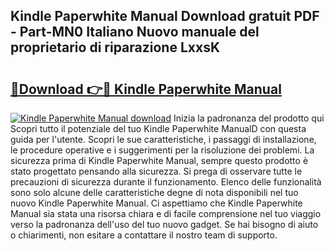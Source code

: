## Kindle Paperwhite Manual Download gratuit PDF - Part-MN0 Italiano Nuovo manuale del proprietario di riparazione LxxsK

# <h2><a href="http://dfelxv.blite.top/?on=Kindle+Paperwhite+Manual">🔗Download 👉🔴 Kindle Paperwhite Manual</a></h2>

[![Kindle Paperwhite Manual download](https://i.imgur.com/lujVjoI.png)](http://dfelxv.blite.top/?on=Kindle+Paperwhite+Manual)
Inizia la padronanza del prodotto qui Scopri tutto il potenziale del tuo Kindle Paperwhite ManualD con questa guida per l'utente. Scopri le sue caratteristiche, i passaggi di installazione, le procedure operative e i suggerimenti per la risoluzione dei problemi. La sicurezza prima di Kindle Paperwhite Manual, sempre questo prodotto è stato progettato pensando alla sicurezza. Si prega di osservare tutte le precauzioni di sicurezza durante il funzionamento. Elenco delle funzionalità sono solo alcune delle caratteristiche degne di nota disponibili nel tuo nuovo Kindle Paperwhite Manual. Ci aspettiamo che Kindle Paperwhite Manual sia stata una risorsa chiara e di facile comprensione nel tuo viaggio verso la padronanza dell'uso del tuo nuovo gadget. Se hai bisogno di aiuto o chiarimenti, non esitare a contattare il nostro team di supporto.
